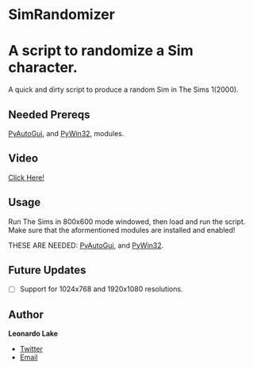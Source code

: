 # SimRandomizer
# A script to randomize a Sim character.
A quick and dirty script to produce a random Sim in The Sims 1(2000).

## Needed Prereqs
[PyAutoGui](https://github.com/asweigart/pyautogui), and [PyWin32](https://github.com/mhammond/pywin32), modules.
  
## Video
[Click Here!](https://www.youtube.com/embed/BZ6jWQFU-ow)
  
## Usage
  Run The Sims in 800x600 mode windowed, then load and run the script. Make sure that the aformentioned modules are installed and enabled!
  
  THESE ARE NEEDED: [PyAutoGui](https://github.com/asweigart/pyautogui), and [PyWin32](https://github.com/mhammond/pywin32).
## Future Updates

- [ ] Support for 1024x768 and 1920x1080 resolutions.

## Author

**Leonardo Lake**

- [Twitter](https://twitter.com/roninkinx "Hiya")
- [Email](mailto:ianriku4@gmail.com?subject=Hi "YEA")
